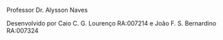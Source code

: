 Professor Dr. Alysson Naves

Desenvolvido por Caio C. G. Lourenço RA:007214 e João F. S. Bernardino RA:007324

